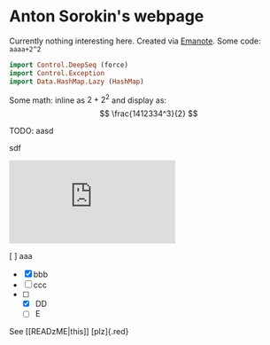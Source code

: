 # Anton Sorokin's webpage

Currently nothing interesting here. Created via [Emanote]. Some code: `aaaa+2^2`
```haskell
import Control.DeepSeq (force)
import Control.Exception
import Data.HashMap.Lazy (HashMap)

```

Some math: inline as $2+2^2$ and display as:
$$
\frac{1412334^3}{2}
$$

TODO:
aasd

sdf


<iframe  src="https://www.youtube.com/embed/ppC0IFbde1Q" title="YouTube video player" frameborder="0" allow="accelerometer; autoplay; clipboard-write; encrypted-media; gyroscope; picture-in-picture" allowfullscreen></iframe>

[ ] aaa
- [x] bbb
- [ ] ccc
- [ ]
  - [x] DD
  - [ ] E

See [[READzME|this]] [plz]{.red}

[Emanote]:https://emanote.srid.ca/
